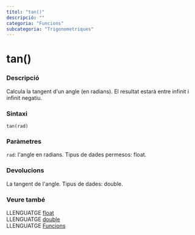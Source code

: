 ```yaml
---
títol: "tan()"
descripció: ""
categoria: "Funcions"
subcategoria: "Trigonometriques"
---
```


# tan()

### Descripció

Calcula la tangent d'un angle (en radians). El resultat estarà entre infinit i infinit negatiu.

### Sintaxi

`tan(rad)`

### Paràmetres

`rad`: l'angle en radians. Tipus de dades permesos: float.

### Devolucions

La tangent de l'angle. Tipus de dades: double.

### Veure també

LLENGUATGE [float](../../Variables/Tipus-dades/float.md)  
LLENGUATGE [double](../../Variables/Tipus-dades/double.md)  
LLENGUATGE [Funcions](../../Funcions.md)
